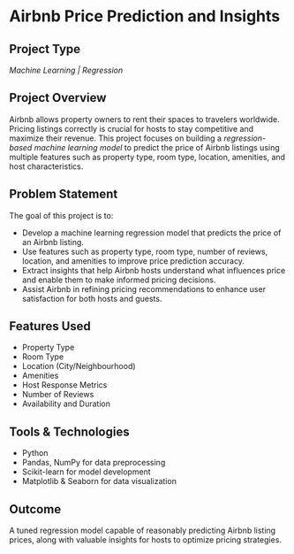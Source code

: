# Airbnb Price Prediction and Insights

## Project Type
*Machine Learning | Regression*

## Project Overview
Airbnb allows property owners to rent their spaces to travelers worldwide. Pricing listings correctly is crucial for hosts to stay competitive and maximize their revenue. This project focuses on building a *regression-based machine learning model* to predict the price of Airbnb listings using multiple features such as property type, room type, location, amenities, and host characteristics.

## Problem Statement
The goal of this project is to:
- Develop a machine learning regression model that predicts the price of an Airbnb listing.
- Use features such as property type, room type, number of reviews, location, and amenities to improve price prediction accuracy.
- Extract insights that help Airbnb hosts understand what influences price and enable them to make informed pricing decisions.
- Assist Airbnb in refining pricing recommendations to enhance user satisfaction for both hosts and guests.

## Features Used
- Property Type  
- Room Type  
- Location (City/Neighbourhood)  
- Amenities  
- Host Response Metrics  
- Number of Reviews  
- Availability and Duration  

## Tools & Technologies
- Python  
- Pandas, NumPy for data preprocessing  
- Scikit-learn for model development  
- Matplotlib & Seaborn for data visualization  

## Outcome
A tuned regression model capable of reasonably predicting Airbnb listing prices, along with valuable insights for hosts to optimize pricing strategies.
